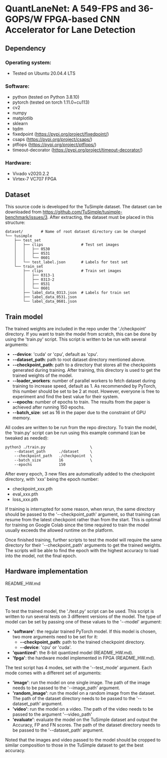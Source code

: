# QuantLaneNet: A 549-FPS and 36-GOPS/W FPGA-based CNN Accelerator for Lane Detection

## Dependency

### Operating system:
- Tested on Ubuntu 20.04.4 LTS

### Software:
- python (tested on Python 3.8.10)
- pytorch (tested on torch 1.11.0+cu113)
- cv2
- numpy
- matplotlib
- sklearn
- tqdm
- fixedpoint (https://pypi.org/project/fixedpoint/)
- csaps (https://pypi.org/project/csaps/)
- ptflops (https://pypi.org/project/ptflops/)
- timeout-decorator (https://pypi.org/project/timeout-decorator/)

### Hardware:
- Vivado v2020.2.2
- Virtex-7 VC707 FPGA

## Dataset
This source code is developed for the TuSimple dataset. The dataset can be downloaded from https://github.com/TuSimple/tusimple-benchmark/issues/3. After extracting, the dataset must be placed in this structure:

    dataset/        # Name of root dataset directory can be changed
    └── tusimple
        ├── test_set
        │   ├── clips                 # Test set images
        │   │   ├── 0530
        │   │   ├── 0531
        │   │   └── 0601
        │   └── test_label.json       # Labels for test set
        └── train_set
            ├── clips                 # Train set images
            │   ├── 0313-1
            │   ├── 0313-2
            │   ├── 0531
            │   └── 0601
            ├── label_data_0313.json  # Labels for train set
            ├── label_data_0531.json
            └── label_data_0601.json

## Train model
The trained weights are included in the repo under the './checkpoint' directory. If you want to train the model from scratch, this can be done by using the 'train.py' script. This script is written to be run with several arguments:
- **--device**: 'cuda' or 'cpu', default as 'cpu'.
- **--dataset_path**: path to root dataset directory mentioned above.
- **--checkpoint_path**: path to a directory that stores all the checkpoints generated during training. After training, this directory is used to get the trained weights of the model.
- **--loader_workers**: number of parallel workers to fetch dataset during training to increase speed, default as 1. As recommended by PyTorch, this number should be set to be 2 at most. However, everyone is free to experiment and find the best value for their system.
- **--epochs**: number of epochs to train. The results from the paper is achieved after running 150 epochs.
- **--batch_size**: set as 16 in the paper due to the constraint of GPU memory.

All codes are written to be run from the repo directory. To train the model, the 'train.py' script can be run using this example command (can be tweaked as needed):
    
    python3 ./train.py                    \
        --dataset_path      ./dataset     \
        --checkpoint_path   ./checkpoint  \
        --batch_size        16            \
        --epochs            150           

After every epoch, 3 new files are automatically added to the checkpoint directory, with 'xxx' being the epoch number:
- checkpoint_xxx.pth
- eval_xxx.pth
- loss_xxx.pth

If training is interrupted for some reason, when rerun, the same directory should be passed to the '--checkpoint_path' argument, so that training can resume from the latest checkpoint rather than from the start. This is optimal for training on Google Colab since the time required to train the model usually exceeds the allowed runtime on the platform.

Once finished training, further scripts to test the model will require the same directory for their '--checkpoint_path' arguments to get the trained weights. The scripts will be able to find the epoch with the highest accuracy to load into the model, not the final epoch.

## Hardware implementation
README_HW.md

## Test model
To test the trained model, the './test.py' script can be used. This script is written to run several tests on 3 different versions of the model. The type of model can be set by passing one of these values to the '--model' argument:
- **'software'**: the regular trained PyTorch model. If this model is chosen, two more arguments need to be set for it:
    - **--checkpoint_path**: path to the trained checkpoint directory.
    - **--device**: 'cpu' or 'cuda'.
- **'quantized'**: the 8-bit quantized model (README_HW.md).
- **'fpga'**: the hardware model implemented in FPGA (README_HW.md).

The test script has 4 modes, set with the '--test_mode' argument. Each mode comes with a different set of arguments:
- **'image'**: run the model on one single image. The path of the image needs to be passed to the '--image_path' argument.
- **'random_image'**: run the model on a random image from the dataset. The path of the dataset directory needs to be passed to the '--dataset_path' argument.
- **'video'**: run the model on a video. The path of the video needs to be passed to the argument '--video_path'
- **'evaluate'**: evaluate the model on the TuSimple dataset and output the Accuracy, FP and FN scores. The path of the dataset directory needs to be passed to the '--dataset_path' argument.

Noted that the images and video passed to the model should be cropped to similar composition to those in the TuSimple dataset to get the best accuracy.